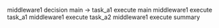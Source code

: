 middleware1 
decision main -> task_a1 
execute main 
middleware1 
execute task_a1 
middleware1 
execute task_a2 
middleware1 
execute summary 
